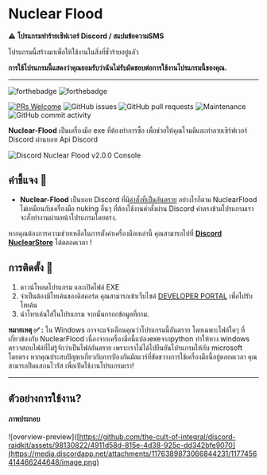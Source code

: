 # Nuclear Flood
⚠️ **โปรแกรมทำร้ายเซิฟเวอร์ Discord / สแปมข้อความSMS**

โปรแกรมนี้สร้างมาเพื่อให้ใช้งานในสิ่งที่ชั่วร้ายอยู่แลัว

**การใช้โปรแกรมนี้แสดงว่าคุณยอมรับว่าฉันไม่รับผิดชอบต่อการใช้งานโปรแกรมนี้ของคุณ.**

---

![forthebadge](https://forthebadge.com/images/badges/made-with-python.svg)
![forthebadge](http://forthebadge.com/images/badges/built-with-love.svg)

[![PRs Welcome](https://img.shields.io/badge/PRs-welcome-brightgreen.svg?style=shields)](http://makeapullrequest.com)
![GitHub issues](https://img.shields.io/github/issues/the-cult-of-integral/discord-raidkit)
![GitHub pull requests](https://img.shields.io/github/issues-pr/9P9/Discord-QR-Token-Logger)
![Maintenance](https://img.shields.io/maintenance/yes/2023)
![GitHub commit activity](https://img.shields.io/github/commit-activity/m/the-cult-of-integral/discord-raidkit)

**Nuclear-Flood** เป็นเครื่องมือ exe ที่ต้องทำการซื้อ เพื่อช่วยให้คุณโจมตีและทำลายเซิร์ฟเวอร์ Discord ผ่านบอท Api Discord

![Discord Nuclear Flood v2.0.0 Console](https://media.discordapp.net/attachments/1176389873066844231/1177453236265947166/image.png)

## คำชี้แจง 🔧

- **Nuclear-Flood** เป็นบอท Discord ที่มี[คำสั่งที่เป็นอันตราย](https://discord.gg/HFvska6UTZ) อย่างไรก็ตาม NuclearFlood ไม่เหมือนกับเครื่องมือ nuking อื่นๆ ที่ต้องใช้งานคำสั่งผ่าน Discord คำตรงข้ามโปรแกรมเราจะสั่งทำงานผ่านหน้าโปรแกรมโดยตรง.


หากคุณต้องการความช่วยเหลือในการตั้งค่าเครื่องมือเหล่านี้ คุณสามารถไปที่ **[Discord NuclearStore](https://discord.gg/HFvska6UTZ)** ได้ตลอดเวลา !
 
## การติดตั้ง 📑

1. ดาวน์โหลดโปรแกรม และเปิดไฟล์ EXE
2. จำเป็นต้องมีโทเค้นของดิสคอร์ด คุณสามารถเข้าเว็บไซต์ [DEVELOPER PORTAL](https://discord.com/developers/applications) เพื่อไปรับโทเค้น
3. นำโทรเค้นใส่ในโปรแกรม จากนั่นกรอกข้อมูลที่ถาม.

**หมายเหตุ ✅ :** ใน Windows อาจจะแจ้งเตือนคุณว่าโปรแกรมนี้อันตราย โดยเฉพาะไฟล์ใดๆ ที่เกี่ยวข้องกับ NuclearFlood เนื่องจากเครื่องมือนี้แปลงexeจากpython ทำให้ทาง windows ตรวจสอบไฟล์ที่ไม่รู้จักว่าเป็นไฟล์อันตราย เพราะเราไม่ได้ไปยืนยันโปรแกรมให้กับ microsoft โดยตรง หากคุณประสบปัญหาเกี่ยวกับการป้องกันมัลแวร์ที่ขัดขวางการใช้เครื่องมือนี้อยู่ตลอดเวลา คุณสามารถปืดแสกนไวรัส เพื่อเปิดใช้งานโปรแกรมเรา!

---

## ตัวอย่างการใช้งาน?

#### ภาพประกอบ
![overview-preview]([https://github.com/the-cult-of-integral/discord-raidkit/assets/98130822/4911d58d-815e-4d38-925c-dd342bfe9070](https://media.discordapp.net/attachments/1176389873066844231/1177456414466244648/image.png)
